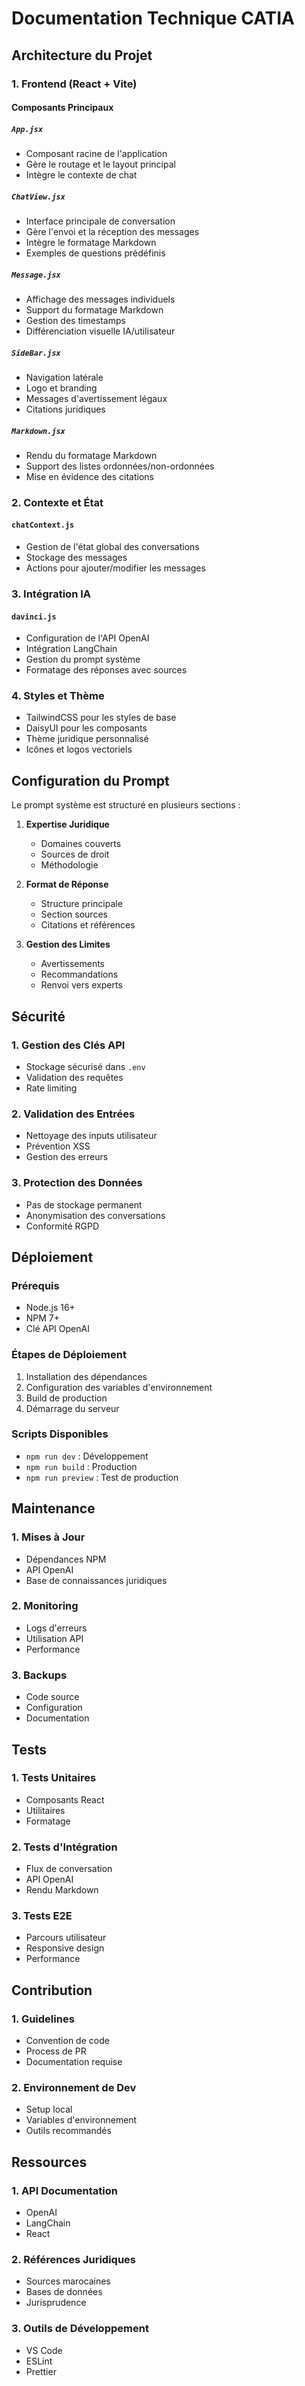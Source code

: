 # Documentation Technique CATIA

## Architecture du Projet

### 1. Frontend (React + Vite)

#### Composants Principaux

##### `App.jsx`
- Composant racine de l'application
- Gère le routage et le layout principal
- Intègre le contexte de chat

##### `ChatView.jsx`
- Interface principale de conversation
- Gère l'envoi et la réception des messages
- Intègre le formatage Markdown
- Exemples de questions prédéfinis

##### `Message.jsx`
- Affichage des messages individuels
- Support du formatage Markdown
- Gestion des timestamps
- Différenciation visuelle IA/utilisateur

##### `SideBar.jsx`
- Navigation latérale
- Logo et branding
- Messages d'avertissement légaux
- Citations juridiques

##### `Markdown.jsx`
- Rendu du formatage Markdown
- Support des listes ordonnées/non-ordonnées
- Mise en évidence des citations

### 2. Contexte et État

#### `chatContext.js`
- Gestion de l'état global des conversations
- Stockage des messages
- Actions pour ajouter/modifier les messages

### 3. Intégration IA

#### `davinci.js`
- Configuration de l'API OpenAI
- Intégration LangChain
- Gestion du prompt système
- Formatage des réponses avec sources

### 4. Styles et Thème

- TailwindCSS pour les styles de base
- DaisyUI pour les composants
- Thème juridique personnalisé
- Icônes et logos vectoriels

## Configuration du Prompt

Le prompt système est structuré en plusieurs sections :

1. **Expertise Juridique**
   - Domaines couverts
   - Sources de droit
   - Méthodologie

2. **Format de Réponse**
   - Structure principale
   - Section sources
   - Citations et références

3. **Gestion des Limites**
   - Avertissements
   - Recommandations
   - Renvoi vers experts

## Sécurité

### 1. Gestion des Clés API
- Stockage sécurisé dans `.env`
- Validation des requêtes
- Rate limiting

### 2. Validation des Entrées
- Nettoyage des inputs utilisateur
- Prévention XSS
- Gestion des erreurs

### 3. Protection des Données
- Pas de stockage permanent
- Anonymisation des conversations
- Conformité RGPD

## Déploiement

### Prérequis
- Node.js 16+
- NPM 7+
- Clé API OpenAI

### Étapes de Déploiement
1. Installation des dépendances
2. Configuration des variables d'environnement
3. Build de production
4. Démarrage du serveur

### Scripts Disponibles
- `npm run dev` : Développement
- `npm run build` : Production
- `npm run preview` : Test de production

## Maintenance

### 1. Mises à Jour
- Dépendances NPM
- API OpenAI
- Base de connaissances juridiques

### 2. Monitoring
- Logs d'erreurs
- Utilisation API
- Performance

### 3. Backups
- Code source
- Configuration
- Documentation

## Tests

### 1. Tests Unitaires
- Composants React
- Utilitaires
- Formatage

### 2. Tests d'Intégration
- Flux de conversation
- API OpenAI
- Rendu Markdown

### 3. Tests E2E
- Parcours utilisateur
- Responsive design
- Performance

## Contribution

### 1. Guidelines
- Convention de code
- Process de PR
- Documentation requise

### 2. Environnement de Dev
- Setup local
- Variables d'environnement
- Outils recommandés

## Ressources

### 1. API Documentation
- OpenAI
- LangChain
- React

### 2. Références Juridiques
- Sources marocaines
- Bases de données
- Jurisprudence

### 3. Outils de Développement
- VS Code
- ESLint
- Prettier
